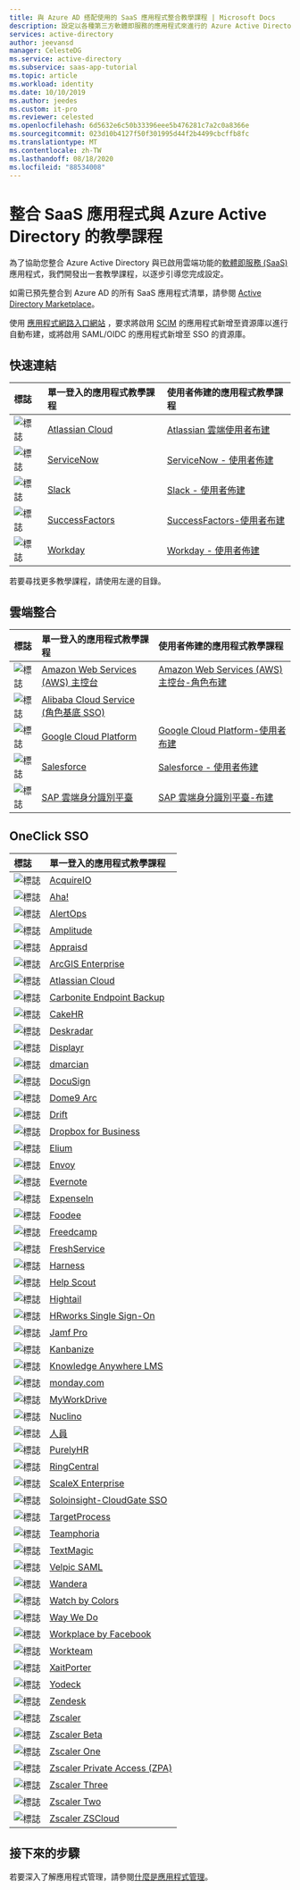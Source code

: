 ```yaml
---
title: 與 Azure AD 搭配使用的 SaaS 應用程式整合教學課程 | Microsoft Docs
description: 設定以各種第三方軟體即服務的應用程式來進行的 Azure Active Directory 單一登入整合。
services: active-directory
author: jeevansd
manager: CelesteDG
ms.service: active-directory
ms.subservice: saas-app-tutorial
ms.topic: article
ms.workload: identity
ms.date: 10/10/2019
ms.author: jeedes
ms.custom: it-pro
ms.reviewer: celested
ms.openlocfilehash: 6d5632e6c50b33396eee5b476281c7a2c0a8366e
ms.sourcegitcommit: 023d10b4127f50f301995d44f2b4499cbcffb8fc
ms.translationtype: MT
ms.contentlocale: zh-TW
ms.lasthandoff: 08/18/2020
ms.locfileid: "88534008"
---
```

# <a name="tutorials-for-integrating-saas-applications-with-azure-active-directory"></a>整合 SaaS 應用程式與 Azure Active Directory 的教學課程

為了協助您整合 Azure Active Directory 與已啟用雲端功能的[軟體即服務 (SaaS)](https://azure.microsoft.com/overview/what-is-saas/) 應用程式，我們開發出一套教學課程，以逐步引導您完成設定。

如需已預先整合到 Azure AD 的所有 SaaS 應用程式清單，請參閱 [Active Directory Marketplace](https://azuremarketplace.microsoft.com/marketplace/apps/category/azure-active-directory-apps)。

使用 [應用程式網路入口網站](https://docs.microsoft.com/azure/active-directory/develop/howto-app-gallery-listing) ，要求將啟用 [SCIM](https://docs.microsoft.com/azure/active-directory/manage-apps/use-scim-to-provision-users-and-groups) 的應用程式新增至資源庫以進行自動布建，或將啟用 SAML/OIDC 的應用程式新增至 SSO 的資源庫。

## <a name="quick-links"></a>快速連結

| 標誌 | 單一登入的應用程式教學課程 | 使用者佈建的應用程式教學課程 |
| :--- | :--- | :--- |
| ![標誌](./media/tutorial-list/active-directory-saas-atlassian-cloud-tutorial.png)| [Atlassian Cloud](atlassian-cloud-tutorial.md)| [Atlassian 雲端使用者布建](atlassian-cloud-provisioning-tutorial.md)|
| ![標誌](./media/tutorial-list/active-directory-saas-servicenow-tutorial.png)| [ServiceNow](servicenow-tutorial.md)|[ServiceNow - 使用者佈建](servicenow-provisioning-tutorial.md)|
| ![標誌](./media/tutorial-list/active-directory-saas-slack-tutorial.png)| [Slack](slack-tutorial.md)|[Slack - 使用者佈建](slack-provisioning-tutorial.md)|
| ![標誌](./media/tutorial-list/active-directory-saas-successfactors-tutorial.png)| [SuccessFactors](successfactors-tutorial.md)| [SuccessFactors-使用者布建](https://docs.microsoft.com/azure/active-directory/saas-apps/sap-successfactors-inbound-provisioning-tutorial) |
| ![標誌](./media/tutorial-list/active-directory-saas-workday-tutorial.png)| [Workday](workday-tutorial.md)| [Workday - 使用者佈建](workday-inbound-tutorial.md)|

若要尋找更多教學課程，請使用左邊的目錄。

## <a name="cloud-integrations"></a>雲端整合

| 標誌 | 單一登入的應用程式教學課程 | 使用者佈建的應用程式教學課程 |
| :--- | :--- | :--- |
| ![標誌](./media/tutorial-list/active-directory-saas-amazon-web-service-tutorial.png)| [Amazon Web Services (AWS) 主控台](amazon-web-service-tutorial.md)| [Amazon Web Services (AWS) 主控台-角色布建](amazon-web-service-tutorial.md#configure-azure-ad-sso) |
| ![標誌](./media/tutorial-list/active-directory-saas-alibaba-tutorial.png)| [Alibaba Cloud Service (角色基底 SSO) ](alibaba-cloud-service-role-based-sso-tutorial.md)| |
| ![標誌](./media/tutorial-list/active-directory-saas-google-apps-tutorial.png)| [Google Cloud Platform](google-apps-tutorial.md)| [Google Cloud Platform-使用者布建](google-apps-provisioning-tutorial.md) |
| ![標誌](./media/tutorial-list/active-directory-saas-salesforce-tutorial.png)| [Salesforce](salesforce-tutorial.md)| [Salesforce - 使用者佈建](salesforce-provisioning-tutorial.md) |
| ![標誌](./media/tutorial-list/active-directory-saas-sapboc-tutorial.png)| [SAP 雲端身分識別平臺](saphana-tutorial.md)|[SAP 雲端身分識別平臺-布建](https://docs.microsoft.com/azure/active-directory/saas-apps/sap-cloud-platform-identity-authentication-provisioning-tutorial) |

## <a name="oneclick-sso"></a>OneClick SSO

| 標誌 | 單一登入的應用程式教學課程 |
| :--- | :--- |
| ![標誌](./media/tutorial-list/active-directory-saas-acquireio-tutorial.png)| [AcquireIO](acquireio-tutorial.md)|
| ![標誌](./media/tutorial-list/active-directory-saas-aha-tutorial.png)| [Aha!](aha-tutorial.md)|
| ![標誌](./media/tutorial-list/active-directory-saas-alertops-tutorial.png)| [AlertOps](alertops-tutorial.md)|
| ![標誌](./media/tutorial-list/active-directory-saas-amplitude-tutorial.png)| [Amplitude](amplitude-tutorial.md)|
| ![標誌](./media/tutorial-list/active-directory-saas-appraisd-tutorial.png)| [Appraisd](appraisd-tutorial.md)|
| ![標誌](./media/tutorial-list/active-directory-saas-arcgisenterprise-tutorial.png)| [ArcGIS Enterprise](arcgisenterprise-tutorial.md)|
| ![標誌](./media/tutorial-list/active-directory-saas-atlassian-cloud-tutorial.png)| [Atlassian Cloud](atlassian-cloud-tutorial.md)|
| ![標誌](./media/tutorial-list/active-directory-saas-carbonite-endpoint-backup-tutorial.png)| [Carbonite Endpoint Backup](carbonite-endpoint-backup-tutorial.md)|
| ![標誌](./media/tutorial-list/active-directory-saas-cakehr-tutorial.png)| [CakeHR](cakehr-tutorial.md)|
| ![標誌](./media/tutorial-list/active-directory-saas-deskradar-tutorial.png)| [Deskradar](deskradar-tutorial.md)|
| ![標誌](./media/tutorial-list/active-directory-saas-displayr-tutorial.png)| [Displayr](displayr-tutorial.md)|
| ![標誌](./media/tutorial-list/active-directory-saas-dmarcian-tutorial.png)| [dmarcian](dmarcian-tutorial.md)|
| ![標誌](./media/tutorial-list/active-directory-saas-docusign-tutorial.png)| [DocuSign](docusign-tutorial.md)|
| ![標誌](./media/tutorial-list/active-directory-saas-dome9arc-tutorial.png)| [Dome9 Arc](dome9arc-tutorial.md)|
| ![標誌](./media/tutorial-list/active-directory-saas-drift-tutorial.png)| [Drift](drift-tutorial.md)|
| ![標誌](./media/tutorial-list/active-directory-saas-dropboxforbusiness-tutorial.png)| [Dropbox for Business](dropboxforbusiness-tutorial.md)|
| ![標誌](./media/tutorial-list/active-directory-saas-elium-tutorial.png)| [Elium](elium-tutorial.md)|
| ![標誌](./media/tutorial-list/active-directory-saas-envoy-tutorial.png)| [Envoy](envoy-tutorial.md)|
| ![標誌](./media/tutorial-list/active-directory-saas-evernote-tutorial.png)| [Evernote](evernote-tutorial.md)|
| ![標誌](./media/tutorial-list/active-directory-saas-expensein-tutorial.png)| [ExpenseIn](expensein-tutorial.md)|
| ![標誌](./media/tutorial-list/active-directory-saas-foodee-tutorial.png)| [Foodee](foodee-tutorial.md)|
| ![標誌](./media/tutorial-list/active-directory-saas-freedcamp-tutorial.png)| [Freedcamp](freedcamp-tutorial.md)|
| ![標誌](./media/tutorial-list/active-directory-saas-freshservice-tutorial.png)| [FreshService](freshservice-tutorial.md)|
| ![標誌](./media/tutorial-list/active-directory-saas-harness-tutorial.png)| [Harness](harness-tutorial.md)|
| ![標誌](./media/tutorial-list/active-directory-saas-helpscout-tutorial.png)| [Help Scout](helpscout-tutorial.md)|
| ![標誌](./media/tutorial-list/active-directory-saas-hightail-tutorial.png)| [Hightail](hightail-tutorial.md)|
| ![標誌](./media/tutorial-list/active-directory-saas-hrworks-single-sign-on-tutorial.png)| [HRworks Single Sign-On](hrworks-single-sign-on-tutorial.md)|
| ![標誌](./media/tutorial-list/active-directory-saas-jamfprosamlconnector-tutorial.png)| [Jamf Pro](jamfprosamlconnector-tutorial.md)|
| ![標誌](./media/tutorial-list/active-directory-saas-kanbanize-tutorial.png)| [Kanbanize](kanbanize-tutorial.md)|
| ![標誌](./media/tutorial-list/active-directory-saas-knowlwdge-anywhere-lms-tutorial.png)| [Knowledge Anywhere LMS](knowledge-anywhere-lms-tutorial.md)|
| ![標誌](./media/tutorial-list/active-directory-saas-mondaycom-tutorial.png)| [monday.com](mondaycom-tutorial.md)|
| ![標誌](./media/tutorial-list/active-directory-saas-myworkdrive-tutorial.png)| [MyWorkDrive](myworkdrive-tutorial.md)|
| ![標誌](./media/tutorial-list/active-directory-saas-nuclino-tutorial.png)| [Nuclino](nuclino-tutorial.md)|
| ![標誌](./media/tutorial-list/active-directory-saas-people-tutorial.png)| [人員](people-tutorial.md)|
| ![標誌](./media/tutorial-list/active-directory-saas-purelyhr-tutorial.png)| [PurelyHR](purelyhr-tutorial.md)|
| ![標誌](./media/tutorial-list/active-directory-saas-ringcentral-tutorial.png)| [RingCentral](ringcentral-tutorial.md)|
| ![標誌](./media/tutorial-list/active-directory-saas-scalex-enterprise-tutorial.png)| [ScaleX Enterprise](scalex-enterprise-tutorial.md)|
| ![標誌](./media/tutorial-list/active-directory-saas-soloinsight-cloudgate-sso-tutorial.png)| [Soloinsight-CloudGate SSO](soloinsight-cloudgate-sso-tutorial.md)|
| ![標誌](./media/tutorial-list/active-directory-saas-target-process-tutorial.png)| [TargetProcess](target-process-tutorial.md)|
| ![標誌](./media/tutorial-list/active-directory-saas-teamphoria-tutorial.png)| [Teamphoria](teamphoria-tutorial.md)|
| ![標誌](./media/tutorial-list/active-directory-saas-textmagic-tutorial.png)| [TextMagic](textmagic-tutorial.md)|
| ![標誌](./media/tutorial-list/active-directory-saas-velpicsaml-tutorial.png)| [Velpic SAML](velpicsaml-tutorial.md)|
| ![標誌](./media/tutorial-list/active-directory-saas-wandera-tutorial.png)| [Wandera](wandera-tutorial.md)|
| ![標誌](./media/tutorial-list/active-directory-saas-watch-by-colors-tutorial.png)| [Watch by Colors](watch-by-colors-tutorial.md)|
| ![標誌](./media/tutorial-list/active-directory-saas-waywedo-tutorial.png)| [Way We Do](waywedo-tutorial.md)|
| ![標誌](./media/tutorial-list/active-directory-saas-workplacebyfacebook-tutorial.png)| [Workplace by Facebook](workplacebyfacebook-tutorial.md)|
| ![標誌](./media/tutorial-list/active-directory-saas-workteam-tutorial.png)| [Workteam](workteam-tutorial.md)|
| ![標誌](./media/tutorial-list/active-directory-saas-xaitporter-tutorial.png)| [XaitPorter](xaitporter-tutorial.md)|
| ![標誌](./media/tutorial-list/active-directory-saas-yodeck-tutorial.png)| [Yodeck](yodeck-tutorial.md)|  
| ![標誌](./media/tutorial-list/active-directory-saas-zendesk-tutorial.png)| [Zendesk](zendesk-tutorial.md)|  
| ![標誌](./media/tutorial-list/active-directory-saas-zscaler-tutorial.png)| [Zscaler](zscaler-tutorial.md)|
| ![標誌](./media/tutorial-list/active-directory-saas-zscaler-beta-tutorial.png)| [Zscaler Beta](zscaler-beta-tutorial.md)|
| ![標誌](./media/tutorial-list/active-directory-saas-zscaler-one-tutorial.png)| [Zscaler One](zscaler-one-tutorial.md)|
| ![標誌](./media/tutorial-list/active-directory-saas-zscalerprivateaccess-tutorial.png)| [Zscaler Private Access (ZPA)](zscalerprivateaccess-tutorial.md)|  
| ![標誌](./media/tutorial-list/active-directory-saas-zscaler-three-tutorial.png)| [Zscaler Three](zscaler-three-tutorial.md)|
| ![標誌](./media/tutorial-list/active-directory-saas-zscaler-two-tutorial.png)| [Zscaler Two](zscaler-two-tutorial.md)|  
| ![標誌](./media/tutorial-list/active-directory-saas-zscaler-zscloud-tutorial.png)| [Zscaler ZSCloud](zscaler-zscloud-tutorial.md)|

## <a name="next-steps"></a>接下來的步驟

若要深入了解應用程式管理，請參閱[什麼是應用程式管理](../manage-apps/what-is-application-management.md)。
